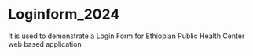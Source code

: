 # Loginform_2024
It is used to demonstrate a Login Form for Ethiopian Public Health Center web based application
